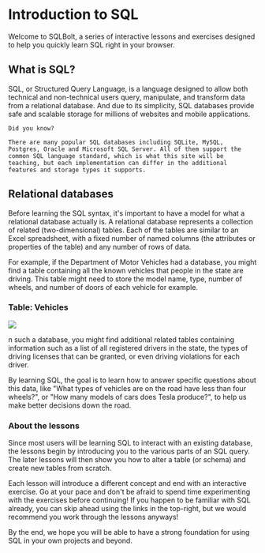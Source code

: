 # Introduction to SQL

Welcome to SQLBolt, a series of interactive lessons and exercises designed to help you quickly learn SQL right in your browser.

## What is SQL?
SQL, or Structured Query Language, is a language designed to allow both technical and non-technical users query,
manipulate, and transform data from a relational database. And due to its simplicity,
SQL databases provide safe and scalable storage for millions of websites and mobile applications.

`Did you know?`

`There are many popular SQL databases including SQLite, MySQL, Postgres, Oracle and Microsoft SQL Server.
All of them support the common SQL language standard, which is what this site will be teaching,
but each implementation can differ in the additional features and storage types it supports.`

## Relational databases

Before learning the SQL syntax, it's important to have a model for what a relational database actually is.
A relational database represents a collection of related (two-dimensional) tables.
Each of the tables are similar to an Excel spreadsheet, 
with a fixed number of named columns (the attributes or properties of the table) and any number of rows of data.

For example,
if the Department of Motor Vehicles had a database,
you might find a table containing all the known vehicles that people in the state are driving.
This table might need to store the model name, type, number of wheels, and number of doors of each vehicle for example.

### Table: Vehicles

![](https://i.ibb.co/2syNppZ/sololearn-jquery.png)

n such a database, you might find additional related tables containing information such as a list of all registered drivers in the state,
the types of driving licenses that can be granted, or even driving violations for each driver.

By learning SQL, the goal is to learn how to answer specific questions about this data,
like "What types of vehicles are on the road have less than four wheels?",
or "How many models of cars does Tesla produce?", to help us make better decisions down the road.

### About the lessons
Since most users will be learning SQL to interact with an existing database,
the lessons begin by introducing you to the various parts of an SQL query.
The later lessons will then show you how to alter a table (or schema) and create new tables from scratch.

Each lesson will introduce a different concept and end with an interactive exercise.
Go at your pace and don't be afraid to spend time experimenting with the exercises before continuing!
If you happen to be familiar with SQL already, you can skip ahead using the links in the top-right, 
but we would recommend you work through the lessons anyways!

By the end, we hope you will be able to have a strong foundation for using SQL in your own projects and beyond.


